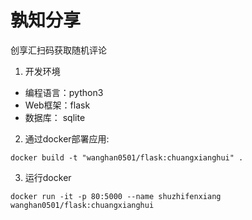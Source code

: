 # 孰知分享

创享汇扫码获取随机评论

1. 开发环境
  - 编程语言：python3
  - Web框架：flask
  - 数据库： sqlite
  
2. 通过docker部署应用:

```
docker build -t "wanghan0501/flask:chuangxianghui" .
```
3. 运行docker
```
docker run -it -p 80:5000 --name shuzhifenxiang wanghan0501/flask:chuangxianghui
```